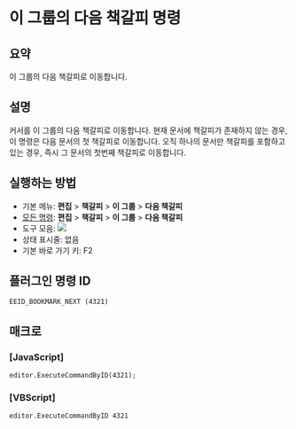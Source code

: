 # 이 그룹의 다음 책갈피 명령

## 요약

이 그룹의 다음 책갈피로 이동합니다.

## 설명

커서를 이 그룹의 다음 책갈피로 이동합니다.
현재 문서에 책갈피가 존재하지 않는 경우, 이 명령은 다음 문서의 첫 책갈피로 이동합니다.
오직 하나의 문서만 책갈피를 포함하고 있는 경우, 즉시 그 문서의 첫번째 책갈피로 이동합니다.

## 실행하는 방법

- 기본 메뉴: **편집** \> **책갈피** \> **이 그룹** \> **다음 책갈피**
- [모든 명령](../tools/all_commands): **편집** \> **책갈피** \> **이 그룹** \> **다음 책갈피**
- 도구 모음: ![](../../images/bookmarknext..png)
- 상태 표시줄: 없음
- 기본 바로 가기 키: F2

## 플러그인 명령 ID

```
EEID_BOOKMARK_NEXT (4321)
```

## 매크로

### \[JavaScript\]

```
editor.ExecuteCommandByID(4321);
```

### \[VBScript\]

```
editor.ExecuteCommandByID 4321
```
